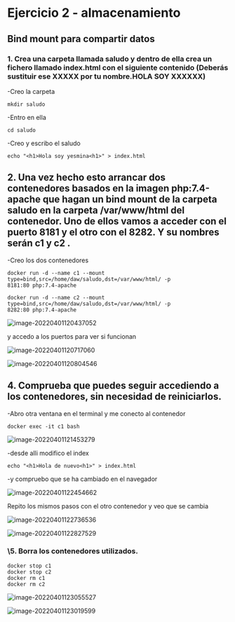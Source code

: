 # Ejercicio 2 - almacenamiento

## Bind mount para compartir datos

### 1. Crea una carpeta llamada saludo y dentro de ella crea un fichero llamado index.html con el siguiente contenido (Deberás sustituir ese XXXXX por tu nombre.HOLA SOY XXXXXX)



-Creo la carpeta

```
mkdir saludo
```

-Entro en ella

```
cd saludo
```

-Creo y escribo el saludo

```
echo "<h1>Hola soy yesmina<h1>" > index.html
```

## 2. Una vez hecho esto arrancar dos contenedores basados en la imagen php:7.4-apache que hagan un bind mount de la carpeta saludo en la carpeta /var/www/html del contenedor. Uno de ellos vamos a acceder con el puerto 8181 y el otro con el 8282. Y su nombres serán c1 y c2 .

-Creo los dos contenedores

```
docker run -d --name c1 --mount
type=bind,src=/home/daw/saludo,dst=/var/www/html/ -p
8181:80 php:7.4-apache

```



```
docker run -d --name c2 --mount
type=bind,src=/home/daw/saludo,dst=/var/www/html/ -p
8282:80 php:7.4-apache
```

![image-20220401120437052](C:/Users/yesmi/AppData/Roaming/Typora/typora-user-images/image-20220401120437052.png)

y accedo a los puertos para ver si funcionan

![image-20220401120717060](C:/Users/yesmi/AppData/Roaming/Typora/typora-user-images/image-20220401120717060.png)

![image-20220401120804546](C:/Users/yesmi/AppData/Roaming/Typora/typora-user-images/image-20220401120804546.png)

## 4. Comprueba que puedes seguir accediendo a los contenedores, sin necesidad de reiniciarlos.

-Abro otra ventana en el terminal y me conecto al contenedor

```
docker exec -it c1 bash
```

![image-20220401121453279](C:/Users/yesmi/AppData/Roaming/Typora/typora-user-images/image-20220401121453279.png)

-desde alli modifico el index

```
echo "<h1>Hola de nuevo<h1>" > index.html
```

-y compruebo que se ha cambiado en el navegador

![image-20220401122454662](C:/Users/yesmi/AppData/Roaming/Typora/typora-user-images/image-20220401122454662.png)

Repito los mismos pasos con el otro contenedor y veo que se cambia

![image-20220401122736536](C:/Users/yesmi/AppData/Roaming/Typora/typora-user-images/image-20220401122736536.png)

![image-20220401122827529](C:/Users/yesmi/AppData/Roaming/Typora/typora-user-images/image-20220401122827529.png)

### \5. Borra los contenedores utilizados.

```
docker stop c1
docker stop c2
docker rm c1
docker rm c2

```

![image-20220401123055527](C:/Users/yesmi/AppData/Roaming/Typora/typora-user-images/image-20220401123055527.png)

![image-20220401123019599](C:/Users/yesmi/AppData/Roaming/Typora/typora-user-images/image-20220401123019599.png)

